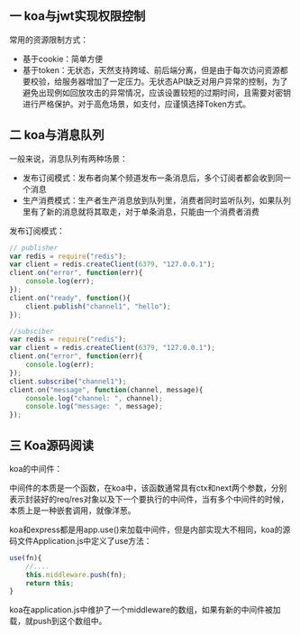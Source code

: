 ## 一 koa与jwt实现权限控制

常用的资源限制方式：
- 基于cookie：简单方便
- 基于token：无状态，天然支持跨域、前后端分离，但是由于每次访问资源都要校验，给服务器增加了一定压力。无状态API缺乏对用户异常的控制，为了避免出现例如回放攻击的异常情况，应该设置较短的过期时间，且需要对密钥进行严格保护。对于高危场景，如支付，应谨慎选择Token方式。  

## 二 koa与消息队列

一般来说，消息队列有两种场景：
- 发布订阅模式：发布者向某个频道发布一条消息后，多个订阅者都会收到同一个消息
- 生产消费模式：生产者生产消息放到队列里，消费者同时监听队列，如果队列里有了新的消息就将其取走，对于单条消息，只能由一个消费者消费

发布订阅模式：
```js
// publisher
var redis = require("redis");
var client = redis.createClient(6379, "127.0.0.1");
client.on("error", function(err){
    console.log(err);
});
client.on("ready", function(){
    client.publish("channel1", "hello");
});

//subsciber
var redis = require("redis");
var client = redis.createClient(6379, "127.0.0.1");
client.on("error", function(err){
    console.log(err);
});
client.subscribe("channel1");
client.on("message", function(channel, message){
    console.log("channel: ", channel);
    console.log("message: ", message);
});
```


## 三 Koa源码阅读

koa的中间件：  

中间件的本质是一个函数，在koa中，该函数通常具有ctx和next两个参数，分别表示封装好的req/res对象以及下一个要执行的中间件，当有多个中间件的时候，本质上是一种嵌套调用，就像洋葱。  

koa和express都是用app.use()来加载中间件，但是内部实现大不相同，koa的源码文件Application.js中定义了use方法：
```js
use(fn){
    //....
    this.middleware.push(fn);
    return this;
}
```
koa在application.js中维护了一个middleware的数组，如果有新的中间件被加载，就push到这个数组中。

